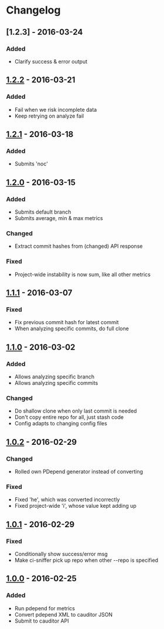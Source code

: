 # Changelog


## [1.2.3] - 2016-03-24
### Added
- Clarify success & error output


## [1.2.2] - 2016-03-21
### Added
- Fail when we risk incomplete data
- Keep retrying on analyze fail


## [1.2.1] - 2016-03-18
### Added
- Submits 'noc'


## [1.2.0] - 2016-03-15
### Added
- Submits default branch
- Submits average, min & max metrics

### Changed
- Extract commit hashes from (changed) API response

### Fixed
- Project-wide instability is now sum, like all other metrics


## [1.1.1] - 2016-03-07
### Fixed
- Fix previous commit hash for latest commit
- When analyzing specific commits, do full clone


## [1.1.0] - 2016-03-02
### Added
- Allows analyzing specific branch
- Allows analyzing specific commits

### Changed
- Do shallow clone when only last commit is needed
- Don't copy entire repo for all, just stash code
- Config adapts to changing config files


## [1.0.2] - 2016-02-29
### Changed
- Rolled own PDepend generator instead of converting

### Fixed
- Fixed 'he', which was converted incorrectly
- Fixed project-wide 'i', whose value kept adding up


## [1.0.1] - 2016-02-29
### Fixed
- Conditionally show success/error msg
- Make ci-sniffer pick up repo when other --repo is specified


## [1.0.0] - 2016-02-25
### Added
- Run pdepend for metrics
- Convert pdepend XML to cauditor JSON
- Submit to cauditor API


[1.0.0]: https://github.com/cauditor/php-analyzer/compare/cdcffeec68ccee59efdee5dd056ea5456b6e4b09...1.0.0
[1.0.1]: https://github.com/cauditor/php-analyzer/compare/1.0.0...1.0.1
[1.0.2]: https://github.com/cauditor/php-analyzer/compare/1.0.1...1.0.2
[1.1.0]: https://github.com/cauditor/php-analyzer/compare/1.0.2...1.1.0
[1.1.1]: https://github.com/cauditor/php-analyzer/compare/1.1.0...1.1.1
[1.2.0]: https://github.com/cauditor/php-analyzer/compare/1.1.1...1.2.0
[1.2.1]: https://github.com/cauditor/php-analyzer/compare/1.2.0...1.2.1
[1.2.2]: https://github.com/cauditor/php-analyzer/compare/1.2.1...1.2.2
